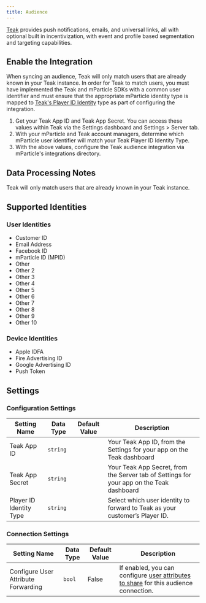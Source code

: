 ```yaml
---
title: Audience
---
```


[Teak](https://teak.io/) provides push notifications, emails, and universal links, all with optional built in incentivization, with event and profile based segmentation and targeting capabilities.


## Enable the Integration

When syncing an audience, Teak will only match users that are already known in your Teak instance. In order for Teak to match users, you must have implemented the Teak and mParticle SDKs with a common user identifier and must ensure that the appropriate mParticle identity type is mapped to [Teak's Player ID Identity](https://teak.readthedocs.io/projects/unity/en/latest/unity-editor.html#tell-teak-how-to-identify-the-current-user) type as part of configuring the integration.

1. Get your Teak App ID and Teak App Secret. You can access these values within Teak via the Settings dashboard and Settings > Server tab.
2. With your mParticle and Teak account managers, determine which mParticle user identifier will match your Teak Player ID Identity Type.
3. With the above values, configure the Teak audience integration via mParticle's integrations directory.

## Data Processing Notes

Teak will only match users that are already known in your Teak instance.

## Supported Identities

### User Identities

* Customer ID
* Email Address
* Facebook ID
* mParticle ID (MPID)
* Other
* Other 2
* Other 3
* Other 4
* Other 5
* Other 6
* Other 7
* Other 8
* Other 9
* Other 10
 
### Device Identities

* Apple IDFA
* Fire Advertising ID
* Google Advertising ID
* Push Token

## Settings

### Configuration Settings

Setting Name | Data Type | Default Value | Description
|---|---|---|---
| Teak App ID | `string` | | Your Teak App ID, from the Settings for your app on the Teak dashboard
| Teak App Secret | `string` | | Your Teak App Secret, from the Server tab of Settings for your app on the Teak dashboard
| Player ID Identity Type | `string` | | Select which user identity to forward to Teak as your customer’s Player ID.



### Connection Settings

Setting Name | Data Type | Default Value | Description
|---|---|---|---
Configure User Attribute Forwarding | `bool` | False| If enabled, you can configure [user attributes to share](/guides/platform-guide/audiences/#user-attribute-sharing) for this audience connection.

